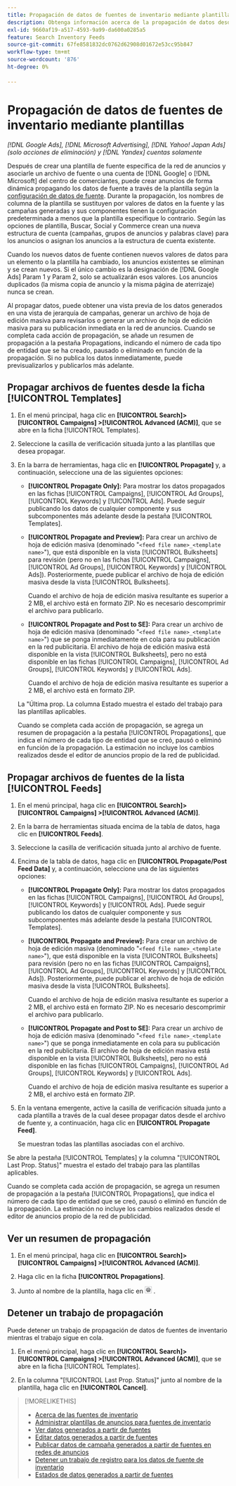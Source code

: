 ```yaml
---
title: Propagación de datos de fuentes de inventario mediante plantillas
description: Obtenga información acerca de la propagación de datos desde las fuentes de inventario a través de plantillas de publicidad para administrar la estructura de cuentas y enviar anuncios dinámicos.
exl-id: 9660af19-a517-4593-9a99-da600a0285a5
feature: Search Inventory Feeds
source-git-commit: 67fe8581832dc0762d62908d01672e53cc95b847
workflow-type: tm+mt
source-wordcount: '876'
ht-degree: 0%

---
```


# Propagación de datos de fuentes de inventario mediante plantillas

*[!DNL Google Ads], [!DNL Microsoft Advertising], [!DNL Yahoo! Japan Ads] (solo acciones de eliminación) y [!DNL Yandex] cuentas solamente*

Después de crear una plantilla de fuente específica de la red de anuncios y asociarle un archivo de fuente o una cuenta de [!DNL Google] o [!DNL Microsoft] del centro de comerciantes, puede crear anuncios de forma dinámica propagando los datos de fuente a través de la plantilla según la [configuración de datos de fuente](feed-settings-manage.md). Durante la propagación, los nombres de columna de la plantilla se sustituyen por valores de datos en la fuente y las campañas generadas y sus componentes tienen la configuración predeterminada a menos que la plantilla especifique lo contrario. Según las opciones de plantilla, Buscar, Social y Commerce crean una nueva estructura de cuenta (campañas, grupos de anuncios y palabras clave) para los anuncios o asignan los anuncios a la estructura de cuenta existente.

Cuando los nuevos datos de fuente contienen nuevos valores de datos para un elemento o la plantilla ha cambiado, los anuncios existentes se eliminan y se crean nuevos. Si el único cambio es la designación de [!DNL Google Ads] Param 1 y Param 2, solo se actualizarán esos valores. Los anuncios duplicados (la misma copia de anuncio y la misma página de aterrizaje) nunca se crean.

Al propagar datos, puede obtener una vista previa de los datos generados en una vista de jerarquía de campañas, generar un archivo de hoja de edición masiva para revisarlos o generar un archivo de hoja de edición masiva para su publicación inmediata en la red de anuncios. Cuando se completa cada acción de propagación, se añade un resumen de propagación a la pestaña Propagations, indicando el número de cada tipo de entidad que se ha creado, pausado o eliminado en función de la propagación. Si no publica los datos inmediatamente, puede previsualizarlos y publicarlos más adelante.

## Propagar archivos de fuentes desde la ficha [!UICONTROL Templates]

1. En el menú principal, haga clic en **[!UICONTROL Search]> [!UICONTROL Campaigns] >[!UICONTROL Advanced (ACM)]**, que se abre en la ficha [!UICONTROL Templates].

1. Seleccione la casilla de verificación situada junto a las plantillas que desea propagar.

1. En la barra de herramientas, haga clic en **[!UICONTROL Propagate]** y, a continuación, seleccione una de las siguientes opciones:

   * **[!UICONTROL Propagate Only]:** Para mostrar los datos propagados en las fichas [!UICONTROL Campaigns], [!UICONTROL Ad Groups], [!UICONTROL Keywords] y [!UICONTROL Ads]. Puede seguir publicando los datos de cualquier componente y sus subcomponentes más adelante desde la pestaña [!UICONTROL Templates].

   * **[!UICONTROL Propagate and Preview]:** Para crear un archivo de hoja de edición masiva (denominado &quot;`<feed file name>_<template name>`&quot;), que está disponible en la vista [!UICONTROL Bulksheets] para revisión (pero no en las fichas [!UICONTROL Campaigns], [!UICONTROL Ad Groups], [!UICONTROL Keywords] y [!UICONTROL Ads]). Posteriormente, puede publicar el archivo de hoja de edición masiva desde la vista [!UICONTROL Bulksheets].

     Cuando el archivo de hoja de edición masiva resultante es superior a 2 MB, el archivo está en formato ZIP. No es necesario descomprimir el archivo para publicarlo.

   * **[!UICONTROL Propagate and Post to SE]:** Para crear un archivo de hoja de edición masiva (denominado &quot;`<feed file name>_<template name>`&quot;) que se ponga inmediatamente en cola para su publicación en la red publicitaria. El archivo de hoja de edición masiva está disponible en la vista [!UICONTROL Bulksheets], pero no está disponible en las fichas [!UICONTROL Campaigns], [!UICONTROL Ad Groups], [!UICONTROL Keywords] y [!UICONTROL Ads].

     Cuando el archivo de hoja de edición masiva resultante es superior a 2 MB, el archivo está en formato ZIP.

   La &quot;Última prop. La columna Estado muestra el estado del trabajo para las plantillas aplicables.

   Cuando se completa cada acción de propagación, se agrega un resumen de propagación a la pestaña [!UICONTROL Propagations], que indica el número de cada tipo de entidad que se creó, pausó o eliminó en función de la propagación. La estimación no incluye los cambios realizados desde el editor de anuncios propio de la red de publicidad.

## Propagar archivos de fuentes de la lista [!UICONTROL Feeds]

1. En el menú principal, haga clic en **[!UICONTROL Search]> [!UICONTROL Campaigns] >[!UICONTROL Advanced (ACM)]**.

1. En la barra de herramientas situada encima de la tabla de datos, haga clic en **[!UICONTROL Feeds]**.

1. Seleccione la casilla de verificación situada junto al archivo de fuente.

1. Encima de la tabla de datos, haga clic en **[!UICONTROL Propagate/Post Feed Data]** y, a continuación, seleccione una de las siguientes opciones:

   * **[!UICONTROL Propagate Only]:** Para mostrar los datos propagados en las fichas [!UICONTROL Campaigns], [!UICONTROL Ad Groups], [!UICONTROL Keywords] y [!UICONTROL Ads]. Puede seguir publicando los datos de cualquier componente y sus subcomponentes más adelante desde la pestaña [!UICONTROL Templates].

   * **[!UICONTROL Propagate and Preview]:** Para crear un archivo de hoja de edición masiva (denominado &quot;`<feed file name>_<template name>`&quot;), que está disponible en la vista [!UICONTROL Bulksheets] para revisión (pero no en las fichas [!UICONTROL Campaigns], [!UICONTROL Ad Groups], [!UICONTROL Keywords] y [!UICONTROL Ads]). Posteriormente, puede publicar el archivo de hoja de edición masiva desde la vista [!UICONTROL Bulksheets].

     Cuando el archivo de hoja de edición masiva resultante es superior a 2 MB, el archivo está en formato ZIP. No es necesario descomprimir el archivo para publicarlo.

   * **[!UICONTROL Propagate and Post to SE]:** Para crear un archivo de hoja de edición masiva (denominado &quot;`<feed file name>_<template name>`&quot;) que se ponga inmediatamente en cola para su publicación en la red publicitaria. El archivo de hoja de edición masiva está disponible en la vista [!UICONTROL Bulksheets], pero no está disponible en las fichas [!UICONTROL Campaigns], [!UICONTROL Ad Groups], [!UICONTROL Keywords] y [!UICONTROL Ads].

     Cuando el archivo de hoja de edición masiva resultante es superior a 2 MB, el archivo está en formato ZIP.

1. En la ventana emergente, active la casilla de verificación situada junto a cada plantilla a través de la cual desee propagar datos desde el archivo de fuente y, a continuación, haga clic en **[!UICONTROL Propagate Feed]**.

   Se muestran todas las plantillas asociadas con el archivo.

Se abre la pestaña [!UICONTROL Templates] y la columna &quot;[!UICONTROL Last Prop. Status]&quot; muestra el estado del trabajo para las plantillas aplicables.

Cuando se completa cada acción de propagación, se agrega un resumen de propagación a la pestaña [!UICONTROL Propagations], que indica el número de cada tipo de entidad que se creó, pausó o eliminó en función de la propagación. La estimación no incluye los cambios realizados desde el editor de anuncios propio de la red de publicidad.

## Ver un resumen de propagación

1. En el menú principal, haga clic en **[!UICONTROL Search]> [!UICONTROL Campaigns] >[!UICONTROL Advanced (ACM)]**.

1. Haga clic en la ficha **[!UICONTROL Propagations]**.

1. Junto al nombre de la plantilla, haga clic en ![icono Ver/editar configuración](/help/search-social-commerce/assets/settings.png "icono Ver/editar configuración") .

## Detener un trabajo de propagación

Puede detener un trabajo de propagación de datos de fuentes de inventario mientras el trabajo sigue en cola.

1. En el menú principal, haga clic en **[!UICONTROL Search]> [!UICONTROL Campaigns] >[!UICONTROL Advanced (ACM)]**, que se abre en la ficha [!UICONTROL Templates].

1. En la columna &quot;[!UICONTROL Last Prop. Status]&quot; junto al nombre de la plantilla, haga clic en **[!UICONTROL Cancel]**.

>[!MORELIKETHIS]
>
>* [Acerca de las fuentes de inventario](inventory-feeds-about.md)
>* [Administrar plantillas de anuncios para fuentes de inventario](/help/search-social-commerce/campaign-management/inventory-feeds/ad-templates/ad-template-manage.md)
>* [Ver datos generados a partir de fuentes](propagated-data-view.md)
>* [Editar datos generados a partir de fuentes](propagated-data-edit.md)
>* [Publicar datos de campaña generados a partir de fuentes en redes de anuncios](propagated-data-post.md)
>* [Detener un trabajo de registro para los datos de fuente de inventario](stop-job.md)
>* [Estados de datos generados a partir de fuentes](propagated-data-status.md)
